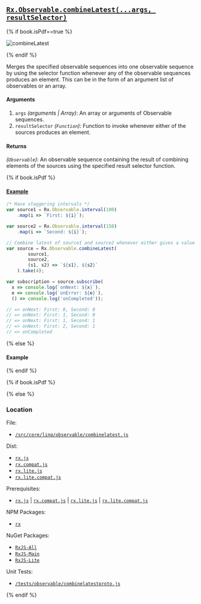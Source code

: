 ## [`Rx.Observable.combineLatest(...args, resultSelector)`](https://github.com/Reactive-Extensions/RxJS/blob/master/src/core/linq/observable/combinelatest.js)

{% if book.isPdf==true %}

![combineLatest](http://reactivex.io/documentation/operators/images/combineLatest.png)

{% endif %}

Merges the specified observable sequences into one observable sequence by using the selector function whenever any of the observable sequences produces an element.  This can be in the form of an argument list of observables or an array.

#### Arguments
1. `args` *(arguments | Array)*: An array or arguments of Observable sequences.
1. `resultSelector` *(`Function`)*: Function to invoke whenever either of the sources produces an element.

#### Returns
*(`Observable`)*: An observable sequence containing the result of combining elements of the sources using the specified result selector function.

{% if book.isPdf %}

#### [Example](http://jsbin.com/kewig/2/edit?js,console)

```js
/* Have staggering intervals */
var source1 = Rx.Observable.interval(100)
    .map(i => `First: ${i}`);

var source2 = Rx.Observable.interval(150)
    .map(i => `Second: ${i}`);

// Combine latest of source1 and source2 whenever either gives a value
var source = Rx.Observable.combineLatest(
        source1,
        source2,
        (s1, s2) => `${s1}, ${s2}`
    ).take(4);

var subscription = source.subscribe(
  x => console.log(`onNext: ${x}`),
  e => console.log(`onError: ${e}`),
  () => console.log('onCompleted'));

// => onNext: First: 0, Second: 0
// => onNext: First: 1, Second: 0
// => onNext: First: 1, Second: 1
// => onNext: First: 2, Second: 1
// => onCompleted
```

{% else %}

#### Example
[](http://jsbin.com/kewig/2/embed?js,console)

{% endif %}

{% if book.isPdf %}



{% else %}

### Location

File:
- [`/src/core/linq/observable/combinelatest.js`](https://github.com/Reactive-Extensions/RxJS/blob/master/src/core/linq/observable/combinelatest.js)

Dist:
- [`rx.js`](https://github.com/Reactive-Extensions/RxJS/blob/master/dist/rx.js)
- [`rx.compat.js`](https://github.com/Reactive-Extensions/RxJS/blob/master/dist/rx.compat.js)
- [`rx.lite.js`](https://github.com/Reactive-Extensions/RxJS/blob/master/rx.lite.js)
- [`rx.lite.compat.js`](https://github.com/Reactive-Extensions/RxJS/blob/master/rx.lite.compat.js)

Prerequisites:
- [`rx.js`](https://github.com/Reactive-Extensions/RxJS/blob/master/dist/rx.js) | [`rx.compat.js`](https://github.com/Reactive-Extensions/RxJS/blob/master/dist/rx.compat.js) | [`rx.lite.js`](https://github.com/Reactive-Extensions/RxJS/blob/master/rx.lite.js) | [`rx.lite.compat.js`](https://github.com/Reactive-Extensions/RxJS/blob/master/rx.lite.compat.js)

NPM Packages:
- [`rx`](https://www.npmjs.org/package/rx)

NuGet Packages:
- [`RxJS-All`](http://www.nuget.org/packages/RxJS-All/)
- [`RxJS-Main`](http://www.nuget.org/packages/RxJS-Main/)
- [`RxJS-Lite`](http://www.nuget.org/packages/RxJS-Lite/)

Unit Tests:
- [`/tests/observable/combinelatestproto.js`](https://github.com/Reactive-Extensions/RxJS/blob/master/tests/observable/combinelatestproto.js)

{% endif %}
